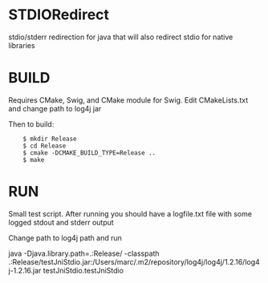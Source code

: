 STDIORedirect
=============

stdio/stderr redirection for java that will also redirect stdio for native libraries

BUILD
======

Requires CMake, Swig, and CMake module for Swig. 
Edit CMakeLists.txt and change path to log4j jar

Then to build:

		$ mkdir Release
		$ cd Release
		$ cmake -DCMAKE_BUILD_TYPE=Release ..
		$ make

RUN
======

Small test script.  After running you should have a logfile.txt file with some logged stdout and stderr output

Change path to log4j path and run

java -Djava.library.path=.:Release/ -classpath .:Release/testJniStdio.jar:/Users/marc/.m2/repository/log4j/log4j/1.2.16/log4j-1.2.16.jar testJniStdio.testJniStdio
